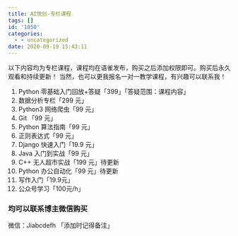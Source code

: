 ```yaml
---
title: AI悦创-专栏课程
tags: []
id: '1050'
categories:
  - - uncategorized
date: 2020-09-19 15:43:11
---
```


以下内容均为专栏课程，课程均在语雀发布，购买之后添加权限即可。购买后永久观看和持续更新！ 当然，也可以更我报名一对一教学课程，有兴趣可以联系我！

1.  Python 零基础入门回放+答疑「399」「答疑范围：课程内容」
2.  数据分析专栏「299 元」
3.  Python3 网络爬虫「99 元」
4.  Git 「99 元」
5.  Python 算法指南「99 元」
6.  正则表达式「99 元」
7.  Django 快速入门「19.9 元」
8.  Java 入门到实战「99 元」
9.  C++ 无人超市实战「199 元」待更新
10.  Python 办公自动化「99 元」待更新
11.  写作入门「19.9元」
12.  公众号学习「100元/h」

### 均可以联系博主微信购买

微信：Jiabcdefh 「添加时记得备注」